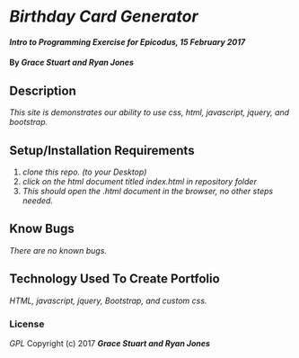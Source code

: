 # _Birthday Card Generator_

#### _Intro to Programming Exercise for Epicodus, 15 February 2017_

#### By _**Grace Stuart and Ryan Jones**_

## Description
_This site is demonstrates our ability to use css, html, javascript, jquery, and bootstrap._

## Setup/Installation Requirements
1. _clone this repo. (to your Desktop)_
2. _click on the html document titled index.html in repository folder_
3. _This should open the .html document in the browser, no other steps needed._

## Know Bugs
_There are no known bugs._

## Technology Used To Create Portfolio
*_HTML, javascript, jquery, Bootstrap, and custom css._*

### License

*GPL*
Copyright (c) 2017 **_Grace Stuart and Ryan Jones_**
